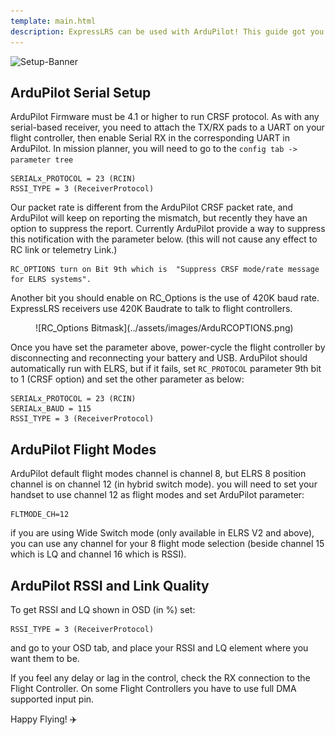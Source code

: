 ```yaml
---
template: main.html
description: ExpressLRS can be used with ArduPilot! This guide got you covered with the correct ArduPilot Parameters.
---
```


![Setup-Banner](https://github.com/ExpressLRS/ExpressLRS-Hardware/raw/master/img/quick-start.png)

## ArduPilot Serial Setup

ArduPilot Firmware must be 4.1 or higher to run CRSF protocol.
As with any serial-based receiver, you need to attach the TX/RX pads to a UART on your flight controller, then enable Serial RX in the corresponding UART in ArduPilot.
In mission planner, you will need to go to the ```config tab -> parameter tree```
```
SERIALx_PROTOCOL = 23 (RCIN)
RSSI_TYPE = 3 (ReceiverProtocol)
```
Our packet rate is different from the ArduPilot CRSF packet rate, and ArduPilot will keep on reporting the mismatch, but recently they have an option to suppress the report. Currently ArduPilot provide a way to suppress this notification with the parameter below. (this will not cause any effect to RC link or telemetry Link.)
```
RC_OPTIONS turn on Bit 9th which is  "Suppress CRSF mode/rate message for ELRS systems".
```
Another bit you should enable on RC_Options is the use of 420K baud rate. ExpressLRS receivers use 420K Baudrate to talk to flight controllers.

<figure markdown>
![RC_Options Bitmask](../assets/images/ArduRCOPTIONS.png)
</figure>

Once you have set the parameter above, power-cycle the flight controller by disconnecting and reconnecting your battery and USB. ArduPilot should automatically run with ELRS, but if it fails, set ``RC_PROTOCOL`` parameter 9th bit to 1 (CRSF option)
 and set the other parameter as below:
```
SERIALx_PROTOCOL = 23 (RCIN)
SERIALx_BAUD = 115
RSSI_TYPE = 3 (ReceiverProtocol)
```

## ArduPilot Flight Modes
ArduPilot default flight modes channel is channel 8, but ELRS 8 position channel is on channel 12 (in hybrid switch mode). you will need to set your handset to use channel 12 as flight modes and set ArduPilot parameter:
```
FLTMODE_CH=12
```
if you are using Wide Switch mode (only available in ELRS V2 and above), you can use any channel for your 8 flight mode selection (beside channel 15 which is LQ and channel 16 which is RSSI).
## ArduPilot RSSI and Link Quality
To get RSSI and LQ shown in OSD (in %) set:
```
RSSI_TYPE = 3 (ReceiverProtocol)
```

and go to your OSD tab, and place your RSSI and LQ element where you want them to be.

If you feel any delay or lag in the control, check the RX connection to the Flight Controller.
On some Flight Controllers you have to use full DMA supported input pin.

Happy Flying! :airplane:
